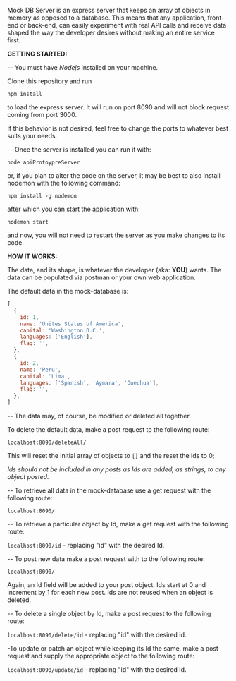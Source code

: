 Mock DB Server is an express server that keeps an array of objects in memory as opposed to a database. This means that any application, front-end or back-end, can easily experiment with real API calls and receive data shaped the way the developer desires without making an entire service first.

**GETTING STARTED:**

-- You must have *Nodejs* installed on your machine.

Clone this repository and run

```console
npm install
```

to load the express server. It will run on port 8090 and will not block request coming from port 3000.

If this behavior is not desired, feel free to change the ports to whatever best suits your needs.

-- Once the server is installed you can run it with:

```console
node apiProtoypreServer
```

or, if you plan to alter the code on the server, it may be best to also install nodemon with the following command:

```console
npm install -g nodemon
````

after which you can start the application with:

```console
nodemon start
```

and now, you will not need to restart the server as you make changes to its code.

**HOW IT WORKS:**

The data, and its shape, is whatever the developer (aka: **YOU**) wants. The data can be populated via postman or your own web application.

The default data in the mock-database is:

```javascript
[
  {
    id: 1,
    name: 'Unites States of America',
    capital: 'Washington D.C.',
    languages: ['English'],
    flag: '',
  },
  {
    id: 2,
    name: 'Peru',
    capital: 'Lima',
    languages: ['Spanish', 'Aymara', 'Quechua'],
    flag: '',
  },
]
````

-- The data may, of course, be modified or deleted all together.

To delete the default data, make a post request to the following route:

`localhost:8090/deleteAll/`

This will reset the initial array of objects to `[]` and the reset the Ids to 0;


*Ids should not be included in any posts as Ids are added, as strings, to any object posted.*


-- To retrieve all data in the mock-database use a get request with the following route:

`localhost:8090/`


-- To retrieve a particular object by Id, make a get request with the following route:

`localhost:8090/id` - replacing "id" with the desired Id.


-- To post new data make a post request with to the following route:

`localhost:8090/`


Again, an Id field will be added to your post object. Ids start at 0 and increment by 1 for each new post. Ids are not reused when an object is deleted.


-- To delete a single object by Id, make a post request to the following route:

`localhost:8090/delete/id` - replacing "id" with the desired Id.


-To update or patch an object while keeping its Id the same, make a post request  and supply the appropriate object to the following route:

`localhost:8090/update/id` - replacing "id" with the desired Id.

